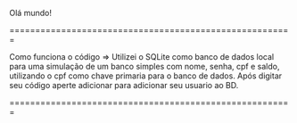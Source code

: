 Olá mundo! 

=======================================================

Como funciona o código => Utilizei o SQLite como banco de dados local para uma simulação de um banco simples com nome, senha, cpf e saldo, utilizando o cpf como chave primaria para o banco de dados. Após digitar seu código aperte adicionar para adicionar seu usuario ao BD.

=======================================================
